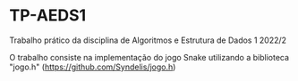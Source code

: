 # TP-AEDS1
Trabalho prático da disciplina de Algoritmos e Estrutura de Dados 1 2022/2

O trabalho consiste na implementação do jogo Snake utilizando a biblioteca "jogo.h" (https://github.com/Syndelis/jogo.h)
